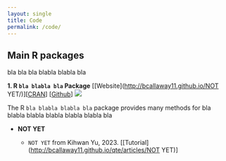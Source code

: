 ```yaml
---
layout: single
title: Code
permalink: /code/
---
```


## Main R packages

bla bla bla blabla blabla bla

**1. R `bla blabla bla` Package** [[Website](http://bcallaway11.github.io/NOT YET/)][[CRAN](https://cran.r-project.org/web/packages/qte/index.html)] [[Github](https://github.com/bcallaway11/qte)] [![](http://cranlogs.r-pkg.org/badges/grand-total/qte)](http://cran.rstudio.com/web/packages/qte/index.html)

The R `bla blabla blabla bla` package provides many methods for bla blabla blabla blabla blabla blabla bla

  * **NOT YET**

    * `NOT YET` from Kihwan Yu, 2023. [[Tutorial](http://bcallaway11.github.io/qte/articles/NOT YET)]
